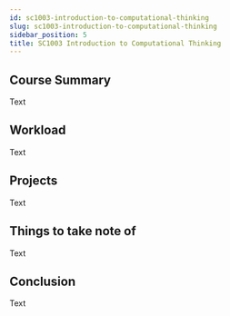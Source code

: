 ```yaml
---
id: sc1003-introduction-to-computational-thinking
slug: sc1003-introduction-to-computational-thinking
sidebar_position: 5
title: SC1003 Introduction to Computational Thinking
---
```


## Course Summary

Text

## Workload

Text

## Projects

Text

## Things to take note of

Text

## Conclusion

Text
